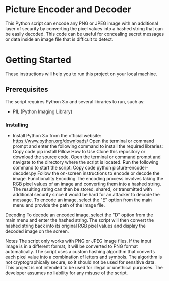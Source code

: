# Picture Encoder and Decoder
This Python script can encode any PNG or JPEG image with an additional layer of security by converting the pixel values into a hashed string that can be easily decoded. This code can be useful for concealing secret messages or data inside an image file that is difficult to detect.

# Getting Started
These instructions will help you to run this project on your local machine.

## Prerequisites
The script requires Python 3.x and several libraries to run, such as:

* PIL (Python Imaging Library)

### Installing
* Install Python 3.x from the official website: https://www.python.org/downloads/
Open the terminal or command prompt and enter the following command to install the required libraries:
Copy code
pip install Pillow
How to Use
Clone this repository or download the source code.
Open the terminal or command prompt and navigate to the directory where the script is located.
Run the following command to start the script:
Copy code
python picture-encoder-decoder.py
Follow the on-screen instructions to encode or decode the image.
Functionality
Encoding
The encoding process involves taking the RGB pixel values of an image and converting them into a hashed string. The resulting string can then be stored, shared, or transmitted with additional security since it would be hard for an attacker to decode the message. To encode an image, select the "E" option from the main menu and provide the path of the image file.

Decoding
To decode an encoded image, select the "D" option from the main menu and enter the hashed string. The script will then convert the hashed string back into its original RGB pixel values and display the decoded image on the screen.

Notes
The script only works with PNG or JPEG image files. If the input image is in a different format, it will be converted to PNG format automatically.
The script uses a custom hashing algorithm that converts each pixel value into a combination of letters and symbols. The algorithm is not cryptographically secure, so it should not be used for sensitive data.
This project is not intended to be used for illegal or unethical purposes. The developer assumes no liability for any misuse of the script.
